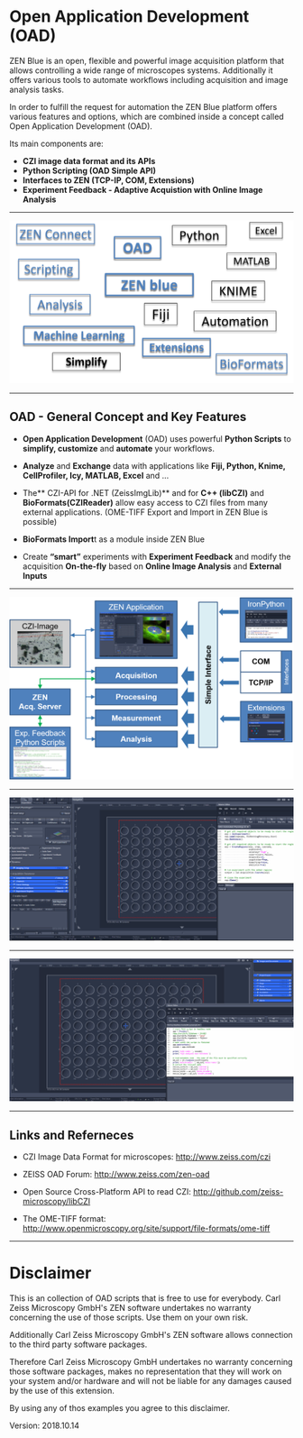 # Open Application Development (OAD)

ZEN Blue is an open, flexible and powerful image acquisition platform that allows controlling a wide range of microscopes systems. Additionally it offers various tools to automate workflows including acquisition and image analysis tasks.

In order to fulfill the request for automation the ZEN Blue platform offers various features and options, which are combined inside a concept called Open Application Development (OAD).

Its main components are:

*    **CZI image data format and its APIs**
*    **Python Scripting (OAD Simple API)**
*    **Interfaces to ZEN (TCP-IP, COM, Extensions)**
*    **Experiment Feedback - Adaptive Acquistion with Online Image Analysis**

***
![Screenshot of GUI](/images/ZEN_OAD_Tools_Slide.png)
***

## OAD - General Concept and Key Features

* **Open Application Development** (OAD) uses powerful **Python Scripts** to **simplify, customize** and **automate** your workflows.

* **Analyze** and **Exchange** data with applications like **Fiji, Python, Knime, CellProfiler, Icy, MATLAB, Excel** and …

* The** CZI-API for .NET (ZeissImgLib)** and for **C++ (libCZI)** and **BioFormats(CZIReader)** allow easy access to CZI files from many external applications. (OME-TIFF Export and Import in ZEN Blue is possible)

* **BioFormats Import**t as a module inside ZEN Blue

* Create **“smart”** experiments with **Experiment Feedback** and modify the acquisition **On-the-fly** based on **Online Image Analysis** and **External Inputs** 

***

![Screenshot of GUI](/images/OAD_Overview.png)

***

![Example - Online Ratio](/videos/Automated_Physiology_IA.gif)

***

![Example - Adaptive Feedback Microscopy](/videos/GuidedAcquisition_ZEN_Fiji.gif)

***

## Links and Referneces

* CZI Image Data Format for microscopes: http://www.zeiss.com/czi

* ZEISS OAD Forum: http://www.zeiss.com/zen-oad

* Open Source Cross-Platform API to read CZI: http://github.com/zeiss-microscopy/libCZI

* The OME-TIFF format: http://www.openmicroscopy.org/site/support/file-formats/ome-tiff

***

# Disclaimer

This is an collection of OAD scripts that is free to use for everybody.
Carl Zeiss Microscopy GmbH's ZEN software undertakes no warranty concerning the use of those scripts. Use them on your own risk.

Additionally Carl Zeiss Microscopy GmbH's ZEN software allows connection to the third party software packages.

Therefore Carl Zeiss Microscopy GmbH undertakes no warranty concerning those software packages, makes no representation that they will work on your system and/or hardware and will not be liable for any damages caused by the use of this extension.

By using any of thos examples you agree to this disclaimer.

Version: 2018.10.14
